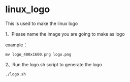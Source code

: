 # linux_logo
This is used to make the linux logo


1、Please name the image you are going to make as logo

example：

    mv logo_400x1600.png logo.png
  
2、Run the logo.sh script to generate the logo

    ./logo.sh

